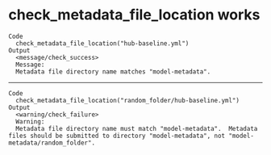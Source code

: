 # check_metadata_file_location works

    Code
      check_metadata_file_location("hub-baseline.yml")
    Output
      <message/check_success>
      Message:
      Metadata file directory name matches "model-metadata".

---

    Code
      check_metadata_file_location("random_folder/hub-baseline.yml")
    Output
      <warning/check_failure>
      Warning:
      Metadata file directory name must match "model-metadata".  Metadata files should be submitted to directory "model-metadata", not "model-metadata/random_folder".

